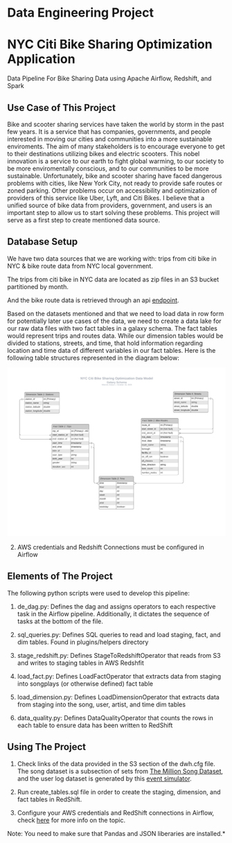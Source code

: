 # Data Engineering Project
# NYC Citi Bike Sharing Optimization Application
Data Pipeline For Bike Sharing Data using Apache Airflow, Redshift, and Spark

## Use Case of This Project

Bike and scooter sharing services have taken the world by storm in the past few years. It is a service that has companies, governments, and people interested in moving our cities and communities into a more sustainable enviroments. The aim of many stakeholders is to encourage everyone to get to their destinations utilizing bikes and electric scooters. This nobel innovation is a service to our earth to fight global warming, to our society to be more enviromentally conscious, and to our communities to be more sustainable. Unfortunately, bike and scooter sharing have faced dangerous problems with cities, like New York City, not ready to provide safe routes or zoned parking. Other problems occur on accessibility and optimization of providers of this service like Uber, Lyft, and Citi Bikes. I believe that a unified source of bike data from providers, government, and users is an important step to allow us to start solving these problems. This project will serve as a first step to create mentioned data source.

## Database Setup

We have two data sources that we are working with: trips from citi bike in NYC & bike route data from NYC local government.

The trips from citi bike in NYC data are located as zip files in an S3 bucket partitioned by month. 

And the bike route data is retrieved through an api [endpoint](https://data.cityofnewyork.us/resource/cc5c-sm6z.json).

Based on the datasets mentioned and that we need to load data in row form for potentially later use cases of the data, we need to create a data lake for our raw data files with two fact tables in a galaxy schema. The fact tables would represent trips and routes data. While our dimension tables would be divided to stations, streets, and time, that hold information regarding location and time data of different variables in our fact tables. Here is the following table structures represented in the diagram below:

![](img/DataModel.png)

2. AWS credentials and Redshift Connections must be configured in Airflow

## Elements of The Project

The following python scripts were used to develop this pipeline:

1. de_dag.py: Defines the dag and assigns operators to each respective task in the Airflow pipeline. Additionally, it dictates the sequence of tasks at the bottom of the file.

2. sql_queries.py: Defines SQL queries to read and load staging, fact, and dim tables. Found in plugins/helpers directory

3. stage_redshift.py: Defines StageToRedshiftOperator that reads from S3 and writes to staging tables in AWS Redshfit

4. load_fact.py: Defines LoadFactOperator that extracts data from staging into songplays (or otherwise defined) fact table

5. load_dimension.py: Defines LoadDimensionOperator that extracts data from staging into the song, user, artist, and time dim tables

6. data_quality.py: Defines DataQualityOperator that counts the rows in each table to ensure data has been written to RedShift

## Using The Project

1. Check links of the data provided in the S3 section of the dwh.cfg file. The song dataset is a subsection of sets from [The Million Song Dataset](http://millionsongdataset.com/), and the user log dataset is generated by this [event simulator](https://github.com/Interana/eventsim).

2. Run create_tables.sql file in order to create the staging, dimension, and fact tables in RedShift.

3. Configure your AWS credentials and RedShift connections in Airflow, check [here](https://towardsdatascience.com/how-to-deploy-airflow-on-aws-best-practices-63778d6eab9e) for more info on the topic.

Note: You need to make sure that Pandas and JSON liberaries are installed.*